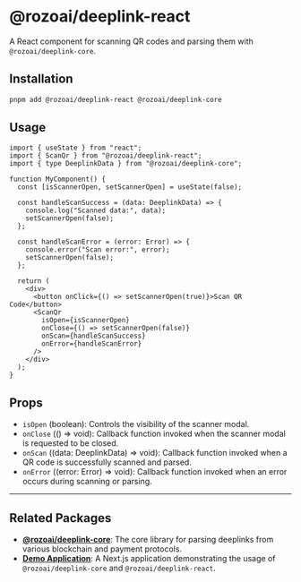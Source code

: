 # @rozoai/deeplink-react

A React component for scanning QR codes and parsing them with `@rozoai/deeplink-core`.

## Installation

```bash
pnpm add @rozoai/deeplink-react @rozoai/deeplink-core
```

## Usage

```tsx
import { useState } from "react";
import { ScanQr } from "@rozoai/deeplink-react";
import { type DeeplinkData } from "@rozoai/deeplink-core";

function MyComponent() {
  const [isScannerOpen, setScannerOpen] = useState(false);

  const handleScanSuccess = (data: DeeplinkData) => {
    console.log("Scanned data:", data);
    setScannerOpen(false);
  };

  const handleScanError = (error: Error) => {
    console.error("Scan error:", error);
    setScannerOpen(false);
  };

  return (
    <div>
      <button onClick={() => setScannerOpen(true)}>Scan QR Code</button>
      <ScanQr
        isOpen={isScannerOpen}
        onClose={() => setScannerOpen(false)}
        onScan={handleScanSuccess}
        onError={handleScanError}
      />
    </div>
  );
}
```

## Props

- `isOpen` (boolean): Controls the visibility of the scanner modal.
- `onClose` (() => void): Callback function invoked when the scanner modal is requested to be closed.
- `onScan` ((data: DeeplinkData) => void): Callback function invoked when a QR code is successfully scanned and parsed.
- `onError` ((error: Error) => void): Callback function invoked when an error occurs during scanning or parsing.

---

## Related Packages

- **[@rozoai/deeplink-core](../core)**: The core library for parsing deeplinks from various blockchain and payment protocols.
- **[Demo Application](../../apps/demo)**: A Next.js application demonstrating the usage of `@rozoai/deeplink-core` and `@rozoai/deeplink-react`. 